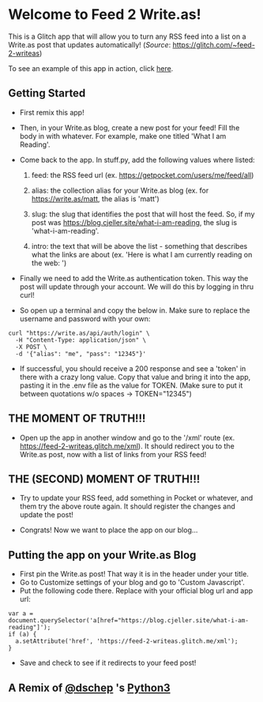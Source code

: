 Welcome to Feed 2 Write.as!
======================================

This is a Glitch app that will allow you to turn any RSS feed into a list on a Write.as post that updates automatically! (_Source_: https://glitch.com/~feed-2-writeas)

To see an example of this app in action, click [here](https://imminent-antimatter.glitch.me/xml).

Getting Started
-------
- First remix this app!
- Then, in your Write.as blog, create a new post for your feed! Fill the body in with whatever. For example, make one titled 'What I am Reading'.
- Come back to the app. In stuff.py, add the following values where listed:
    1) feed: the RSS feed url (ex. https://getpocket.com/users/me/feed/all)
    
    2) alias: the collection alias for your Write.as blog (ex. for https://write.as/matt, the alias is 'matt')
    
    3) slug: the slug that identifies the post that will host the feed. So, if my post was https://blog.cjeller.site/what-i-am-reading, the slug is 'what-i-am-reading'.
    
    4) intro: the text that will be above the list - something that describes what the links are about (ex. 'Here is what I am currently reading on the web: ')

- Finally we need to add the Write.as authentication token. This way the post will update through your account. We will do this by logging in thru curl!
- So open up a terminal and copy the below in. Make sure to replace the username and password with your own:

```
curl "https://write.as/api/auth/login" \
  -H "Content-Type: application/json" \
  -X POST \
  -d '{"alias": "me", "pass": "12345"}'

```
- If successful, you should receive a 200 response and see a 'token' in there with a crazy long value. Copy that value and bring it into the app, pasting it in the .env file as the value for TOKEN. (Make sure to put it between quotations w/o spaces -> TOKEN="12345")


THE MOMENT OF TRUTH!!!
----------------------
- Open up the app in another window and go to the '/xml' route (ex. https://feed-2-writeas.glitch.me/xml). It should redirect you to the Write.as post, now with a list of links from your RSS feed!

THE (SECOND) MOMENT OF TRUTH!!!
----------------------
- Try to update your RSS feed, add something in Pocket or whatever, and them try the above route again. It should register the changes and update the post!

- Congrats! Now we want to place the app on our blog...

Putting the app on your Write.as Blog
----------------------
- First pin the Write.as post! That way it is in the header under your title.
- Go to Customize settings of your blog and go to 'Custom Javascript'.
- Put the following code there. Replace with your official blog url and app url:

```
var a = document.querySelector('a[href="https://blog.cjeller.site/what-i-am-reading"]');
if (a) {
  a.setAttribute('href', 'https://feed-2-writeas.glitch.me/xml');
}
```
- Save and check to see if it redirects to your feed post!

A Remix of [@dschep](https://glitch.com/@dschep) 's [Python3](https://glitch.com/~python3)
----------------------


